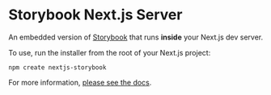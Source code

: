 # Storybook Next.js Server

An embedded version of [Storybook](https://storybook.js.org/) that runs **inside** your Next.js dev server.

To use, run the installer from the root of your Next.js project:

```
npm create nextjs-storybook
```

For more information, [please see the docs](https://github.com/storybookjs/nextjs-server).